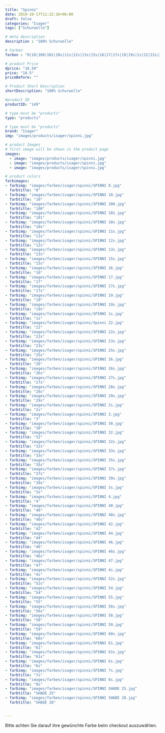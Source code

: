```yaml
---
title: "Spinni"
date: 2019-10-17T11:22:16+06:00
draft: false
categories: "Isager"
tags: ["Schurwolle"]

# meta description
description : "100% Schurwolle"

# Farben
farben : "0|10|100|101|10s|11s|12s|13s|15s|16|17|17s|19|19s|1s|22|22s|23s|25s|26|26s|27s|28s|29s|2s|3|30|32|32s|33s|35s|37s|39s|3s|4|40|40s|42|44|46|46s|47|4s|52s|54|55|56s|58|59|60s|61|61s|6s|7s|8s|SHADE 25|SHADE 28"

# product Price
dprice: "18,50"
price: "18.5"
priceBefore: ""

# Product Short Description
shortDescription: "100% Schurwolle"

#product ID
productID: "149"

# type must be "products"
type: "products"

# type must be "products"
brand: "Isager"
img: "images/products/isager/spinni.jpg"   

# product Images
# first image will be shown in the product page
images:
  - image: "images/products/isager/spinni.jpg"
  - image: "images/products/isager/spinni.jpg"
  - image: "images/products/isager/spinni.jpg"

# product colors
farbimages:
- farbimg: "images/farben/isager/spinni/SPINNI 0.jpg"	
  farbtitle: "0"
- farbimg: "images/farben/isager/spinni/SPINNI 10.jpg"	
  farbtitle: "10"
- farbimg: "images/farben/isager/spinni/SPINNI 100.jpg"	
  farbtitle: "100"
- farbimg: "images/farben/isager/spinni/SPINNI 101.jpg"	
  farbtitle: "101"
- farbimg: "images/farben/isager/spinni/SPINNI 10s.jpg"	
  farbtitle: "10s"
- farbimg: "images/farben/isager/spinni/SPINNI 11s.jpg"	
  farbtitle: "11s"
- farbimg: "images/farben/isager/spinni/SPINNI 12s.jpg"	
  farbtitle: "12s"
- farbimg: "images/farben/isager/spinni/SPINNI 13s.jpg"	
  farbtitle: "13s"
- farbimg: "images/farben/isager/spinni/SPINNI 15s.jpg"	
  farbtitle: "15s"
- farbimg: "images/farben/isager/spinni/SPINNI 16.jpg"	
  farbtitle: "16"
- farbimg: "images/farben/isager/spinni/SPINNI 17.jpg"	
  farbtitle: "17"
- farbimg: "images/farben/isager/spinni/SPINNI 17s.jpg"	
  farbtitle: "17s"
- farbimg: "images/farben/isager/spinni/SPINNI 19.jpg"	
  farbtitle: "19"
- farbimg: "images/farben/isager/spinni/SPINNI 19s.jpg"	
  farbtitle: "19s"
- farbimg: "images/farben/isager/spinni/SPINNI 1s.jpg"	
  farbtitle: "1s"
- farbimg: "images/farben/isager/spinni/Spinni 22.jpg"	
  farbtitle: "22"
- farbimg: "images/farben/isager/spinni/SPINNI 22s.jpg"	
  farbtitle: "22s"
- farbimg: "images/farben/isager/spinni/SPINNI 23s.jpg"	
  farbtitle: "23s"
- farbimg: "images/farben/isager/spinni/SPINNI 25s.jpg"	
  farbtitle: "25s"
- farbimg: "images/farben/isager/spinni/SPINNI 26.jpg"	
  farbtitle: "26"
- farbimg: "images/farben/isager/spinni/SPINNI 26s.jpg"	
  farbtitle: "26s"
- farbimg: "images/farben/isager/spinni/SPINNI 27s.jpg"	
  farbtitle: "27s"
- farbimg: "images/farben/isager/spinni/SPINNI 28s.jpg"	
  farbtitle: "28s"
- farbimg: "images/farben/isager/spinni/SPINNI 29s.jpg"	
  farbtitle: "29s"
- farbimg: "images/farben/isager/spinni/SPINNI 2s.jpg"	
  farbtitle: "2s"
- farbimg: "images/farben/isager/spinni/SPINNI 3.jpg"	
  farbtitle: "3"
- farbimg: "images/farben/isager/spinni/SPINNI 30.jpg"	
  farbtitle: "30"
- farbimg: "images/farben/isager/spinni/SPINNI 32.jpg"	
  farbtitle: "32"
- farbimg: "images/farben/isager/spinni/SPINNI 32s.jpg"	
  farbtitle: "32s"
- farbimg: "images/farben/isager/spinni/SPINNI 33s.jpg"	
  farbtitle: "33s"
- farbimg: "images/farben/isager/spinni/SPINNI 35s.jpg"	
  farbtitle: "35s"
- farbimg: "images/farben/isager/spinni/SPINNI 37s.jpg"	
  farbtitle: "37s"
- farbimg: "images/farben/isager/spinni/SPINNI 39s.jpg"	
  farbtitle: "39s"
- farbimg: "images/farben/isager/spinni/SPINNI 3s.jpg"	
  farbtitle: "3s"
- farbimg: "images/farben/isager/spinni/SPINNI 4.jpg"	
  farbtitle: "4"
- farbimg: "images/farben/isager/spinni/SPINNI 40.jpg"	
  farbtitle: "40"
- farbimg: "images/farben/isager/spinni/SPINNI 40s.jpg"	
  farbtitle: "40s"
- farbimg: "images/farben/isager/spinni/SPINNI 42.jpg"	
  farbtitle: "42"
- farbimg: "images/farben/isager/spinni/SPINNI 44.jpg"	
  farbtitle: "44"
- farbimg: "images/farben/isager/spinni/SPINNI 46.jpg"	
  farbtitle: "46"
- farbimg: "images/farben/isager/spinni/SPINNI 46s.jpg"	
  farbtitle: "46s"
- farbimg: "images/farben/isager/spinni/SPINNI 47.jpg"	
  farbtitle: "47"
- farbimg: "images/farben/isager/spinni/SPINNI 4s.jpg"	
  farbtitle: "4s"
- farbimg: "images/farben/isager/spinni/SPINNI 52s.jpg"	
  farbtitle: "52s"
- farbimg: "images/farben/isager/spinni/SPINNI 54.jpg"	
  farbtitle: "54"
- farbimg: "images/farben/isager/spinni/SPINNI 55.jpg"	
  farbtitle: "55"
- farbimg: "images/farben/isager/spinni/SPINNI 56s.jpg"	
  farbtitle: "56s"
- farbimg: "images/farben/isager/spinni/SPINNI 58.jpg"	
  farbtitle: "58"
- farbimg: "images/farben/isager/spinni/SPINNI 59.jpg"	
  farbtitle: "59"
- farbimg: "images/farben/isager/spinni/SPINNI 60s.jpg"	
  farbtitle: "60s"
- farbimg: "images/farben/isager/spinni/SPINNI 61.jpg"	
  farbtitle: "61"
- farbimg: "images/farben/isager/spinni/SPINNI 61s.jpg"	
  farbtitle: "61s"
- farbimg: "images/farben/isager/spinni/SPINNI 6s.jpg"	
  farbtitle: "6s"
- farbimg: "images/farben/isager/spinni/SPINNI 7s.jpg"	
  farbtitle: "7s"
- farbimg: "images/farben/isager/spinni/SPINNI 8s.jpg"	
  farbtitle: "8s"
- farbimg: "images/farben/isager/spinni/SPINNI SHADE 25.jpg"	
  farbtitle: "SHADE 25"
- farbimg: "images/farben/isager/spinni/SPINNI SHADE 28.jpg"	
  farbtitle: "SHADE 28"

  
---
```


Bitte achten Sie darauf ihre gewünchte Farbe beim checkout auszuwählen.
